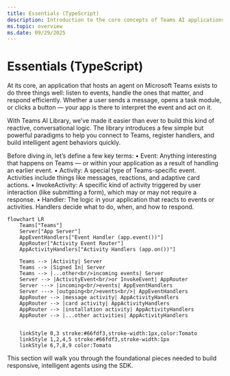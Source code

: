 ```yaml
---
title: Essentials (TypeScript)
description: Introduction to the core concepts of Teams AI applications including events, activities, handlers, and the reactive paradigm for building intelligent agents.
ms.topic: overview
ms.date: 09/29/2025
---
```


# Essentials (TypeScript)

At its core, an application that hosts an agent on Microsoft Teams exists to do three things well: listen to events, handle the ones that matter, and respond efficiently. Whether a user sends a message, opens a task module, or clicks a button — your app is there to interpret the event and act on it.

With Teams AI Library, we’ve made it easier than ever to build this kind of reactive, conversational logic. The library introduces a few simple but powerful paradigms to help you connect to Teams, register handlers, and build intelligent agent behaviors quickly.

Before diving in, let’s define a few key terms:
• Event: Anything interesting that happens on Teams — or within your application as a result of handling an earlier event.
• Activity: A special type of Teams-specific event. Activities include things like messages, reactions, and adaptive card actions.
• InvokeActivity: A specific kind of activity triggered by user interaction (like submitting a form), which may or may not require a response.
• Handler: The logic in your application that reacts to events or activities. Handlers decide what to do, when, and how to respond.

```mermaid
flowchart LR
    Teams["Teams"]
    Server["App Server"]
    AppEventHandlers["Event Handler (app.event())"]
    AppRouter["Activity Event Router"]
    AppActivityHandlers["Activity Handlers (app.on())"]

    Teams --> |Activity| Server
    Teams --> |Signed In| Server
    Teams --> |...other<br/>incoming events| Server
    Server --> |ActivityEvent<br/>or InvokeEvent| AppRouter
    Server ---> |incoming<br/>events| AppEventHandlers
    Server ---> |outgoing<br/>events<br/>| AppEventHandlers
    AppRouter --> |message activity| AppActivityHandlers
    AppRouter --> |card activity| AppActivityHandlers
    AppRouter --> |installation activity| AppActivityHandlers
    AppRouter --> |...other activities| AppActivityHandlers


    linkStyle 0,3 stroke:#66fdf3,stroke-width:1px,color:Tomato
    linkStyle 1,2,4,5 stroke:#66fdf3,stroke-width:1px
    linkStyle 6,7,8,9 color:Tomato
```

This section will walk you through the foundational pieces needed to build responsive, intelligent agents using the SDK.
